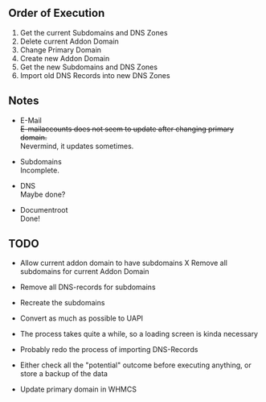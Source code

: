 ## Order of Execution

1. Get the current Subdomains and DNS Zones
2. Delete current Addon Domain
3. Change Primary Domain
4. Create new Addon Domain
5. Get the new Subdomains and DNS Zones
6. Import old DNS Records into new DNS Zones

## Notes

- E-Mail<br>
~~E-mailaccounts does not seem to update after changing primary domain.~~<br>
Nevermind, it updates sometimes.

- Subdomains<br>
Incomplete.

- DNS<br>
Maybe done?

- Documentroot<br>
Done!

## TODO

- Allow current addon domain to have subdomains
X Remove all subdomains for current Addon Domain
- Remove all DNS-records for subdomains
- Recreate the subdomains
- Convert as much as possible to UAPI

- The process takes quite a while, so a loading screen is kinda necessary
- Probably redo the process of importing DNS-Records
  
- Either check all the "potential" outcome before executing anything, or store a backup of the data
- Update primary domain in WHMCS